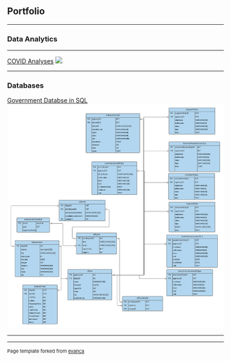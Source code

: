 ## Portfolio

---

### Data Analytics



---
[COVID Analyses](/pdf/sample_presentation.pdf)
<img src="images/dummy_thumbnail.jpg?raw=true"/>

---

### Databases

[Government Databse in SQL](/sample_page)
<img src="images/executiveBranch.png?raw=true"/>

---




---
<p style="font-size:11px">Page template forked from <a href="https://github.com/evanca/quick-portfolio">evanca</a></p>
<!-- Remove above link if you don't want to attibute -->

